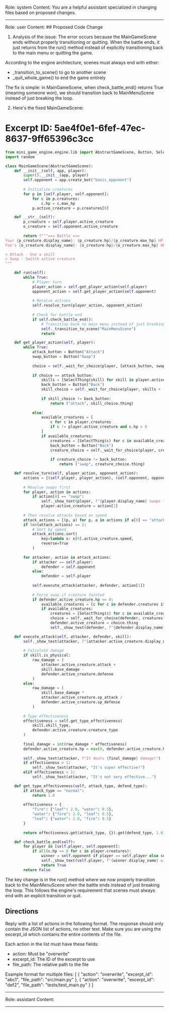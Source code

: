 Role: system
Content: You are a helpful assistant specialized in changing files based on proposed changes.
__________________
Role: user
Content: ## Proposed Code Change
1. Analysis of the issue:
The error occurs because the MainGameScene ends without properly transitioning or quitting. When the battle ends, it just returns from the run() method instead of explicitly transitioning back to the main menu or quitting the game.

According to the engine architecture, scenes must always end with either:
- _transition_to_scene() to go to another scene
- _quit_whole_game() to end the game entirely

The fix is simple: in MainGameScene, when check_battle_end() returns True (meaning someone won), we should transition back to MainMenuScene instead of just breaking the loop.

2. Here's the fixed MainGameScene:

# Excerpt ID: 5ae4f0e1-6fef-47ec-8637-9ff65396c3cc
```python main_game/scenes/main_game_scene.py
from mini_game_engine.engine.lib import AbstractGameScene, Button, SelectThing
import random

class MainGameScene(AbstractGameScene):
    def __init__(self, app, player):
        super().__init__(app, player)
        self.opponent = app.create_bot("basic_opponent")
        
        # Initialize creatures
        for p in [self.player, self.opponent]:
            for c in p.creatures:
                c.hp = c.max_hp
            p.active_creature = p.creatures[0]

    def __str__(self):
        p_creature = self.player.active_creature
        o_creature = self.opponent.active_creature
        
        return f"""=== Battle ===
Your {p_creature.display_name}: {p_creature.hp}/{p_creature.max_hp} HP
Foe's {o_creature.display_name}: {o_creature.hp}/{o_creature.max_hp} HP

> Attack - Use a skill
> Swap - Switch active creature
"""

    def run(self):
        while True:
            # Player turn
            player_action = self.get_player_action(self.player)
            opponent_action = self.get_player_action(self.opponent)
            
            # Resolve actions
            self.resolve_turn(player_action, opponent_action)
            
            # Check for battle end
            if self.check_battle_end():
                # Transition back to main menu instead of just breaking
                self._transition_to_scene("MainMenuScene")
                return

    def get_player_action(self, player):
        while True:
            attack_button = Button("Attack")
            swap_button = Button("Swap")
            
            choice = self._wait_for_choice(player, [attack_button, swap_button])
            
            if choice == attack_button:
                skills = [SelectThing(skill) for skill in player.active_creature.skills]
                back_button = Button("Back")
                skill_choice = self._wait_for_choice(player, skills + [back_button])
                
                if skill_choice != back_button:
                    return ("attack", skill_choice.thing)
                    
            else:
                available_creatures = [
                    c for c in player.creatures 
                    if c != player.active_creature and c.hp > 0
                ]
                if available_creatures:
                    creatures = [SelectThing(c) for c in available_creatures]
                    back_button = Button("Back")
                    creature_choice = self._wait_for_choice(player, creatures + [back_button])
                    
                    if creature_choice != back_button:
                        return ("swap", creature_choice.thing)

    def resolve_turn(self, player_action, opponent_action):
        actions = [(self.player, player_action), (self.opponent, opponent_action)]
        
        # Resolve swaps first
        for player, action in actions:
            if action[0] == "swap":
                self._show_text(player, f"{player.display_name} swaps to {action[1].display_name}!")
                player.active_creature = action[1]
        
        # Then resolve attacks based on speed
        attack_actions = [(p, a) for p, a in actions if a[0] == "attack"]
        if len(attack_actions) == 2:
            # Sort by speed
            attack_actions.sort(
                key=lambda x: x[0].active_creature.speed, 
                reverse=True
            )
            
        for attacker, action in attack_actions:
            if attacker == self.player:
                defender = self.opponent
            else:
                defender = self.player
                
            self.execute_attack(attacker, defender, action[1])
            
            # Force swap if creature fainted
            if defender.active_creature.hp <= 0:
                available_creatures = [c for c in defender.creatures if c.hp > 0]
                if available_creatures:
                    creatures = [SelectThing(c) for c in available_creatures]
                    choice = self._wait_for_choice(defender, creatures)
                    defender.active_creature = choice.thing
                    self._show_text(defender, f"{defender.display_name} sends out {choice.thing.display_name}!")

    def execute_attack(self, attacker, defender, skill):
        self._show_text(attacker, f"{attacker.active_creature.display_name} uses {skill.display_name}!")
        
        # Calculate damage
        if skill.is_physical:
            raw_damage = (
                attacker.active_creature.attack + 
                skill.base_damage - 
                defender.active_creature.defense
            )
        else:
            raw_damage = (
                skill.base_damage * 
                attacker.active_creature.sp_attack / 
                defender.active_creature.sp_defense
            )
            
        # Type effectiveness
        effectiveness = self.get_type_effectiveness(
            skill.skill_type, 
            defender.active_creature.creature_type
        )
        
        final_damage = int(raw_damage * effectiveness)
        defender.active_creature.hp = max(0, defender.active_creature.hp - final_damage)
        
        self._show_text(attacker, f"It deals {final_damage} damage!")
        if effectiveness > 1:
            self._show_text(attacker, "It's super effective!")
        elif effectiveness < 1:
            self._show_text(attacker, "It's not very effective...")

    def get_type_effectiveness(self, attack_type, defend_type):
        if attack_type == "normal":
            return 1.0
            
        effectiveness = {
            "fire": {"leaf": 2.0, "water": 0.5},
            "water": {"fire": 2.0, "leaf": 0.5},
            "leaf": {"water": 2.0, "fire": 0.5}
        }
        
        return effectiveness.get(attack_type, {}).get(defend_type, 1.0)

    def check_battle_end(self):
        for player in [self.player, self.opponent]:
            if all(c.hp <= 0 for c in player.creatures):
                winner = self.opponent if player == self.player else self.player
                self._show_text(self.player, f"{winner.display_name} wins the battle!")
                return True
        return False
```

The key change is in the run() method where we now properly transition back to the MainMenuScene when the battle ends instead of just breaking the loop. This follows the engine's requirement that scenes must always end with an explicit transition or quit.

## Directions
Reply with a list of actions in the following format. The response should only contain the JSON list of actions, no other text.
Make sure you are using the excerpt_id which contains the entire contents of the file.

Each action in the list must have these fields:
- action: Must be "overwrite"
- excerpt_id: The ID of the excerpt to use
- file_path: The relative path to the file

Example format for multiple files:
[
    {
        "action": "overwrite",
        "excerpt_id": "abc1",
        "file_path": "src/main.py"
    },
    {
        "action": "overwrite",
        "excerpt_id": "def2",
        "file_path": "tests/test_main.py"
    }
]
__________________
Role: assistant
Content: 
__________________
